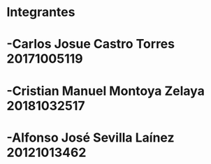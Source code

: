 # Integrantes
# -Carlos Josue Castro Torres 20171005119
# -Cristian Manuel Montoya Zelaya 20181032517
# -Alfonso José Sevilla Laínez 20121013462

